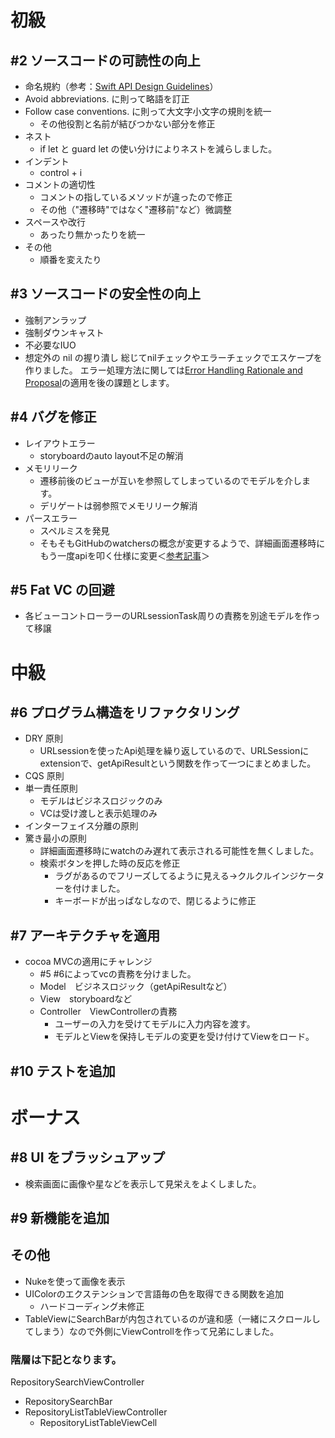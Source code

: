 # 初級

## #2 ソースコードの可読性の向上

- 命名規約（参考：[Swift API Design Guidelines](https://swift.org/documentation/api-design-guidelines/)）
- Avoid abbreviations. に則って略語を訂正
- Follow case conventions. に則って大文字小文字の規則を統一
    - その他役割と名前が結びつかない部分を修正
- ネスト
    - if let と guard let の使い分けによりネストを減らしました。
- インデント
    - control + i
- コメントの適切性
    - コメントの指しているメソッドが違ったので修正
    - その他（"遷移時"ではなく"遷移前"など）微調整
- スペースや改行
    - あったり無かったりを統一
- その他
    - 順番を変えたり

## #3 ソースコードの安全性の向上
- 強制アンラップ
- 強制ダウンキャスト
- 不必要なIUO
- 想定外の nil の握り潰し
総じてnilチェックやエラーチェックでエスケープを作りました。
エラー処理方法に関しては[Error Handling Rationale and Proposal](https://github.com/apple/swift/blob/master/docs/ErrorHandlingRationale.rst)の適用を後の課題とします。

## #4 バグを修正
- レイアウトエラー
    - storyboardのauto layout不足の解消
- メモリリーク
    - 遷移前後のビューが互いを参照してしまっているのでモデルを介します。
    - デリゲートは弱参照でメモリリーク解消
- パースエラー
    - スペルミスを発見
    - そもそもGitHubのwatchersの概念が変更するようで、詳細画面遷移時にもう一度apiを叩く仕様に変更＜[参考記事](https://github.com/milo/github-api/issues/19)＞

  

## #5 Fat VC の回避
- 各ビューコントローラーのURLsessionTask周りの責務を別途モデルを作って移譲
  

# 中級

## #6 プログラム構造をリファクタリング
- DRY 原則
    - URLsessionを使ったApi処理を繰り返しているので、URLSessionにextensionで、getApiResultという関数を作って一つにまとめました。
- CQS 原則
- 単一責任原則
    - モデルはビジネスロジックのみ
    - VCは受け渡しと表示処理のみ
- インターフェイス分離の原則
- 驚き最小の原則
    - 詳細画面遷移時にwatchのみ遅れて表示される可能性を無くしました。
    - 検索ボタンを押した時の反応を修正
        - ラグがあるのでフリーズしてるように見える→クルクルインジケーターを付けました。
        - キーボードが出っぱなしなので、閉じるように修正
## #7 アーキテクチャを適用
- cocoa MVCの適用にチャレンジ
    - #5 #6によってvcの責務を分けました。
    - Model　ビジネスロジック（getApiResultなど）
    - View　storyboardなど
    - Controller　ViewControllerの責務
        - ユーザーの入力を受けてモデルに入力内容を渡す。
        - モデルとViewを保持しモデルの変更を受け付けてViewをロード。

  
## #10 テストを追加
  

# ボーナス
 

## #8 UI をブラッシュアップ
 - 検索画面に画像や星などを表示して見栄えをよくしました。
  

## #9 新機能を追加


## その他
 - Nukeを使って画像を表示
 - UIColorのエクステンションで言語毎の色を取得できる関数を追加
     - ハードコーディング未修正
- TableViewにSearchBarが内包されているのが違和感（一緒にスクロールしてしまう）なので外側にViewControllを作って兄弟にしました。

### 階層は下記となります。
RepositorySearchViewController 
 - RepositorySearchBar  
 - RepositoryListTableViewController  
     - RepositoryListTableViewCell
